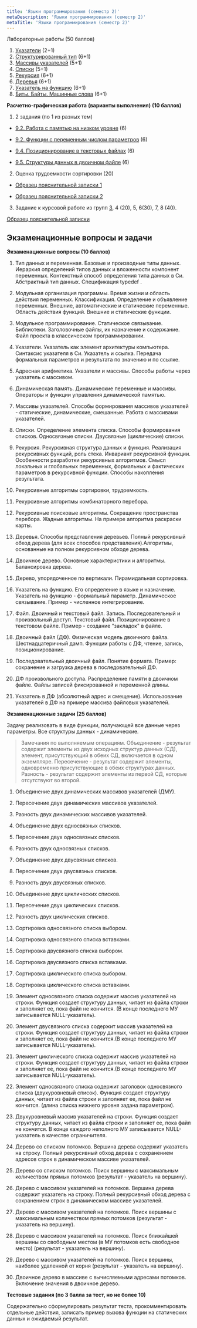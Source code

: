 ```yaml
---
title: 'Языки программирования (семестр 2)'
metaDescription: 'Языки программирования (семестр 2)'
metaTitle: 'Языки программирования (семестр 2)'
---
```


Лабораторные работы (50 баллов)

1. [Указатели](/book/5/5.2#лабораторныйпрактикум) (2+1)
2. [Структурированный тип](/book/5/5.4#лабораторныйпрактикум) (6+1)
3. [Массивы указателей](/book/6/6.2#лабораторныйпрактикум) (5+1)
4. [Списки](/book/6/6.3#лабораторныйпрактикум) (5+1)
5. [Рекурсия](/book/7/7.4#лабораторныйпрактикум) (6+1)
6. [Деревья](/book/8/8.5#лабораторныйпрактикум) (6+1)
7. [Указатель на функцию](/book/9/9.3#лабораторныйпрактикум) (6+1)
8. [Биты. Байты. Машинные слова](/book/9/9.1#лабораторныйпрактикум) (6+1)

**Расчетно-графическая работа**
**(варианты выполнения)**
**(10 баллов)**

1. 2 задания (по 1 из разных тем)
  
- [9.2. Работа с памятью на низком уровне](/book/9/9.2#упаковкапеременныхразличноготипавзаданносформате) (6)

- [9.2. Функции с переменным числом параметров](/book/9/9.2#функцияспеременнымчисломпараметров) (6)

- [9.4. Позиционирование в текстовых файлах](/book/9/9.4#лабораторныйпрактикум) (6)

- [9.5. Структуры данных в двоичном файле](/book/9/9.5#лабораторныйпрактикум) (6)

2. Оценка трудоемкости сортировки (20)

- [Образец пояснительной записки 1](http://ermak.cs.nstu.ru/cprog/tutor/RGR2-example1.pdf)

- [Образец пояснительной записки 2](http://ermak.cs.nstu.ru/cprog/tutor/RGR2-example2.pdf)

3. Задание к курсовой работе из групп [3](http://ermak.cs.nstu.ru/cprog/tutor/kr-variants.htm), 4 (20), 5, 6(30), 7, 8 (40).

[Образец пояснительной записки](http://ermak.cs.nstu.ru/cprog/tutor/kr2-example1.pdf)

## Экзаменационные вопросы и задачи

**Экзаменационные вопросы (10 баллов)**

1. Тип данных и переменная. Базовые и производные типы данных. Иерархия определений типов данных и вложенности компонент переменных. Контекстный способ определения типа данных в Си. Абстрактный тип данных. Спецификация typedef .

2. Модульная организация программы. Время жизни и область действия переменных. Классификация. Определение и объявление переменных. Внешние, автоматические и статические переменные. Область действия функций. Внешние и статические функции.

3. Модульное программирование. Статическое связывание. Библиотеки. Заголовочные файлы, их назначение и содержание. Файл проекта в классическом программировании.

4. Указатели. Указатель как элемент архитектуры компьютера. Синтаксис указателя в Си. Указатель и ссылка. Передача формальных параметров и результата по значению и по ссылке.

5. Адресная арифметика. Указатели и массивы. Способы работы через указатель с массивом.      

6. Динамическая память. Динамические переменные и массивы. Операторы и функции управления динамической памятью.

7. Массивы указателей. Способы формирования массивов указателей - статические, динамические, смешанные. Работа с массивами указателей.

10. Списки. Определение элемента списка. Способы формирования списков. Односвязные списки.   Двусвязные (циклические) списки.

11. Рекурсия. Рекурсивная структура данных и функция. Реализация рекурсивных функций, роль стека. Инвариант рекурсивной функции. Особенности разработки рекурсивных алгоритмов. Смысл локальных и глобальных переменных, формальных и фактических параметров в рекурсивной функции. Способы накопления результата.

12. Рекурсивные алгоритмы сортировки, трудоемкость.

13. Рекурсивные алгоритмы комбинаторного перебора.

14. Рекурсивные поисковые алгоритмы. Сокращение пространства перебора. Жадные алгоритмы. На примере алгоритма раскраски карты.

15. Деревья. Способы представления деревьев. Полный рекурсивный обход дерева (для всех способов представления).Алгоритмы, основанные на полном рекурсивном обходе дерева.

16. Двоичное дерево. Основные характеристики и алгоритмы. Балансировка дерева.

17.  Дерево, упорядоченное по вертикали. Пирамидальная сортировка.

18. Указатель на функцию. Его определение в языке и назначение. Указатель на функцию - формальный параметр. Динамическое связывание. Пример - численное интегрирование.

19. Файл. Двоичный и текстовый файл. Запись. Последовательный и произвольный доступ. Текстовый файл. Позиционирование в текстовом файле. Пример - создание "закладок" в файле.

20. Двоичный файл (ДФ). Физическая модель двоичного файла. Шестнадцатеричный дамп. Функции работы с ДФ, чтение, запись, позиционирование.

21. Последовательный двоичный файл. Понятие формата. Пример: сохранение и загрузка дерева в последовательный ДФ.

22. ДФ произвольного доступа. Распределение памяти в двоичном файле. Файлы записей фиксированной и переменной длины.    

23. Указатель в ДФ (абсолютный адрес и смещение). Использование указателей в ДФ на примере массива файловых указателей.

**Экзаменационные задачи (25 баллов)**

Задачу реализовать в виде функции, получающей все данные через параметры. Все структуры данных - динамические.

>Замечания по выполняемым операциям. Объединение - результат содержит элементы из двух исходных структур данных (СД), элемент, присутствующий в обеих СД, включается в одном экземпляре. Пересечение - результат содержит элементы, одновременно присутствующие в обеих структурах данных. Разность - результат содержит элементы из первой СД, которые отсутствуют во второй.

1. Объединение двух динамических массивов указателей (ДМУ).

2. Пересечение двух динамических массивов указателей.

3. Разность двух динамических массивов указателей.

4. Объединение двух односвязных списков.

5. Пересечение двух односвязных списков.

6. Разность двух односвязных списков.

7. Объединение двух двусвязных списков.

8. Пересечение двух двусвязных списков.

9. Разность двух двусвязных списков.

10. Объединение двух циклических списков.

11. Пересечение двух циклических списков.

12. Разность двух циклических списков.

13. Сортировка односвязного списка выбором.

14. Сортировка односвязного списка вставками.

15. Сортировка двусвязного списка выбором.

16. Сортировка двусвязного списка вставками.

17. Сортировка циклического списка выбором.

18. Сортировка циклического списка вставками.

19. Элемент односвязного списка содержит массив указателей на строки. Функция создает структуру данных, читает из файла строки и заполняет ее, пока файл не кончится. (В конце последнего МУ записывается NULL-указатель).

20. Элемент двусвязного списка содержит массив указателей на строки. Функция создает структуру данных, читает из файла строки и заполняет ее, пока файл не кончится.(В конце последнего МУ записывается NULL-указатель).

21. Элемент циклического списка содержит массив указателей на строки. Функция создает структуру данных, читает из файла строки и заполняет ее, пока файл не кончится.(В конце последнего МУ записывается NULL-указатель).

22. Элемент односвязного списка содержит заголовок односвязного списка (двухуровневый список). Функция создает структуру данных, читает из файла строки и заполняет ее, пока файл не кончится. (длина списка нижнего уровня задана параметром).

23. Двухуровневый массив указателей на строки. Функция создает структуру данных, читает из файла строки и заполняет ее, пока файл не кончится. В конце каждого неполного МУ записывается NULL-указатель в качестве ограничителя.

24. Дерево со списком потомков.  Вершина дерева содержит указатель на строку. Полный рекурсивный обход дерева с сохранением адресов строк в динамическом массиве указателей.

25. Дерево со списком потомков.  Поиск вершины с максимальным количеством прямых потомков (результат - указатель на вершину).

26. Дерево с массивом указателей на потомков.  Вершина дерева содержит указатель на строку. Полный рекурсивный обход дерева с сохранением строк в динамическом массиве указателей.

27. Дерево с массивом указателей на потомков.   Поиск вершины с максимальным количеством прямых потомков (результат - указатель на вершину).

28. Дерево с массивом указателей на потомков.   Поиск ближайшей вершины со свободным местом (в МУ потомков есть свободное место) (результат - указатель на вершину).

29. Дерево с массивом указателей на потомков.   Поиск вершины, наиболее удаленной от корня (результат - указатель на вершину).

30. Двоичное дерево в массиве с вычисляемыми адресами потомков. Включение значения в двоичное дерево.

**Тестовые задания (по 3 балла за тест, но не более 10)**

Содержательно сформулировать результат теста, прокомментировать отдельные действия, записать пример вызова функции на статических данных и ожидаемый результат.

 